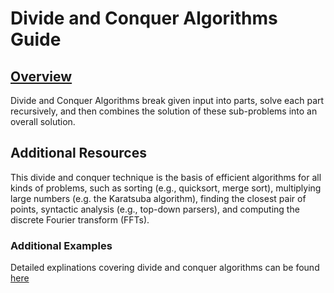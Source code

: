 # Divide and Conquer Algorithms Guide

## [Overview](https://en.wikipedia.org/wiki/Divide_and_conquer_algorithm)
Divide and Conquer Algorithms break given input into parts, solve each part recursively, and then combines the solution of these sub-problems into an
overall solution.


## Additional Resources

This divide and conquer technique is the basis of efficient algorithms for all kinds of problems, such as sorting (e.g., quicksort, merge sort), multiplying large numbers (e.g. the Karatsuba algorithm), finding the closest pair of points, syntactic analysis (e.g., top-down parsers), and computing the discrete Fourier transform (FFTs).

### Additional Examples

Detailed explinations covering divide and conquer algorithms can be found [here](http://www.geeksforgeeks.org/divide-and-conquer-introduction/)

